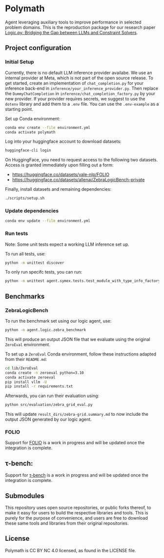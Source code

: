 # Polymath

Agent leveraging auxiliary tools to improve performance in selected problem
domains. This is the reproduction package for our research paper [Logic.py:
Bridging the Gap between LLMs and Constraint
Solvers](https://arxiv.org/abs/2502.15776).

## Project configuration

### Initial Setup

Currently, there is no default LLM inference provider availabe. We use an
internal provider at Meta, which is not part of the open source release. To get
started, create an implementation of `chat_completion.py` for your inference
back-end in `inference/your_inference_provider.py`. Then replace the
`DummyChatCompletion` in `inference/chat_completion_factory.py` by your new
provider. If your provider requires secrets, we suggest to use the `dotenv`
library and add them to a `.env` file. You can use the `.env-example` as a
starting point.

Set up Conda environment:
```bash
conda env create --file environment.yml
conda activate polymath
```

Log into your huggingface account to download datasets:
```bash
huggingface-cli login
```

On HuggingFace, you need to request access to the following two datasets. Access
is granted immediately upon filling out a form:
- https://huggingface.co/datasets/yale-nlp/FOLIO
- https://huggingface.co/datasets/allenai/ZebraLogicBench-private

Finally, install datasets and remaining dependencies:
```bash
./scripts/setup.sh
```

### Update dependencies

```bash
conda env update --file environment.yml
```

### Run tests

Note: Some unit tests expect a working LLM inference set up.

To run all tests, use:
```bash
python -m unittest discover
```

To only run specifc tests, you can run:
```bash
python -m unittest agent.symex.tests.test_module_with_type_info_factory -k test_single
```

## Benchmarks

### ZebraLogicBench

To run the benchmark set using our logic agent, use:
```bash
python -m agent.logic.zebra_benchmark
```

This will produce an output JSON file that we evaluate using the original
`ZeroEval` environment.

To set up a `ZeroEval` Conda environment, follow these instructions adapted
from their `README.md`:
```bash
cd lib/ZeroEval
conda create -n zeroeval python=3.10
conda activate zeroeval
pip install vllm -U
pip install -r requirements.txt
```

Afterwards, you can run their evaluation using:
```bash
python src/evaluation/zebra_grid_eval.py
```

This will update `result_dirs/zebra-grid.summary.md` to now include the output
JSON generated by our logic agent.

### FOLIO
Support for [FOLIO](https://huggingface.co/datasets/yale-nlp/FOLIO) is a work in
progress and will be updated once the integration is complete.

## τ-bench:
Support for [τ-bench](https://github.com/sierra-research/tau-bench) is a work in
progress and will be updated once the integration is complete.

## Submodules

This repository uses open source repositories, or public forks thereof, to
make it easy for users to build the respective libraries and tools. This is
purely for the purpose of convenience, and users are free to download these
same tools and libraries from their original repositories.

## License
Polymath is CC BY NC 4.0 licensed, as found in the LICENSE file.
